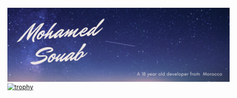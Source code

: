 [![Header](https://raw.githubusercontent.com/sawamoha20/sawamoha20/master/readme_header.png "Header")](https://mosouab.me)
[![trophy](https://github-profile-trophy.vercel.app/?username=sawamoha20&theme=onedark)](https://github.com/ryo-ma/github-profile-trophy)
